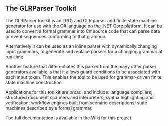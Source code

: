 ## The GLRParser Toolkit
The GLRParser toolkit is an LR(1) and GLR parser and finite state machine generator 
for use with the C# language on the .NET Core platform. It can be used to convert
a formal grammar into C# source code that can parse data or event sequences conforming 
to that grammar. 

Alternatively it can be used as an inline parser with dynamically changing input grammars, 
to generate and replace parsers for a changing grammar at run-time. 

Another feature that differentiates this parser from the many other parser generators 
available is that it allows guard conditions to be associated with each input token. 
This enables the tool to be used for grammar-driven finite state machine construction.

Applications for this toolkit are broad, and include: language compilers; structured 
document scanners and interpreters; syntax highlighting and verification; workflow engines 
built from scenario descriptions; state machines described by a formal grammar.

The full documentation is available in the Wiki for this project.
